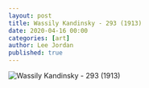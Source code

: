 ```yaml
---
layout: post
title: Wassily Kandinsky - 293 (1913)
date: 2020-04-16 00:00
categories: [art]
author: Lee Jordan
published: true
---
```


<img class="img-border" src="https://aroha.dev/public/assets/images/wassily-kandinsky-293-1913.jpg" alt="Wassily Kandinsky - 293 (1913)">
